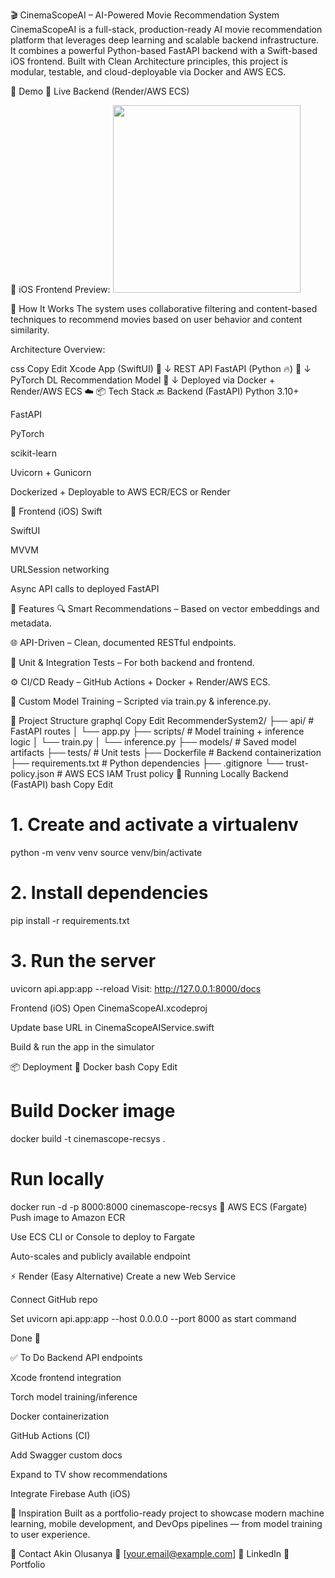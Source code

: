 🎬 CinemaScopeAI – AI-Powered Movie Recommendation System
CinemaScopeAI is a full-stack, production-ready AI movie recommendation platform that leverages deep learning and scalable backend infrastructure. It combines a powerful Python-based FastAPI backend with a Swift-based iOS frontend. Built with Clean Architecture principles, this project is modular, testable, and cloud-deployable via Docker and AWS ECS.

🚀 Demo
🔗 Live Backend (Render/AWS ECS)

📱 iOS Frontend Preview:
<img src="screenshot_url" width="300" />

🧠 How It Works
The system uses collaborative filtering and content-based techniques to recommend movies based on user behavior and content similarity.

Architecture Overview:

css
Copy
Edit
Xcode App (SwiftUI) 📱 
       ↓ REST API
FastAPI (Python 🔥) 🚀
       ↓ PyTorch
DL Recommendation Model 🎥
       ↓
Deployed via Docker + Render/AWS ECS ☁️
📦 Tech Stack
🔙 Backend (FastAPI)
Python 3.10+

FastAPI

PyTorch

scikit-learn

Uvicorn + Gunicorn

Dockerized + Deployable to AWS ECR/ECS or Render

📱 Frontend (iOS)
Swift

SwiftUI

MVVM

URLSession networking

Async API calls to deployed FastAPI

🧪 Features
🔍 Smart Recommendations – Based on vector embeddings and metadata.

🌐 API-Driven – Clean, documented RESTful endpoints.

🧪 Unit & Integration Tests – For both backend and frontend.

⚙️ CI/CD Ready – GitHub Actions + Docker + Render/AWS ECS.

💾 Custom Model Training – Scripted via train.py & inference.py.

📁 Project Structure
graphql
Copy
Edit
RecommenderSystem2/
├── api/                 # FastAPI routes
│   └── app.py
├── scripts/             # Model training + inference logic
│   └── train.py
│   └── inference.py
├── models/              # Saved model artifacts
├── tests/               # Unit tests
├── Dockerfile           # Backend containerization
├── requirements.txt     # Python dependencies
├── .gitignore
└── trust-policy.json    # AWS ECS IAM Trust policy
🧪 Running Locally
Backend (FastAPI)
bash
Copy
Edit
# 1. Create and activate a virtualenv
python -m venv venv
source venv/bin/activate

# 2. Install dependencies
pip install -r requirements.txt

# 3. Run the server
uvicorn api.app:app --reload
Visit: http://127.0.0.1:8000/docs

Frontend (iOS)
Open CinemaScopeAI.xcodeproj

Update base URL in CinemaScopeAIService.swift

Build & run the app in the simulator

📦 Deployment
🐳 Docker
bash
Copy
Edit
# Build Docker image
docker build -t cinemascope-recsys .

# Run locally
docker run -d -p 8000:8000 cinemascope-recsys
🚀 AWS ECS (Fargate)
Push image to Amazon ECR

Use ECS CLI or Console to deploy to Fargate

Auto-scales and publicly available endpoint

⚡ Render (Easy Alternative)
Create a new Web Service

Connect GitHub repo

Set uvicorn api.app:app --host 0.0.0.0 --port 8000 as start command

Done 🎉

✅ To Do
 Backend API endpoints

 Xcode frontend integration

 Torch model training/inference

 Docker containerization

 GitHub Actions (CI)

 Add Swagger custom docs

 Expand to TV show recommendations

 Integrate Firebase Auth (iOS)

🧠 Inspiration
Built as a portfolio-ready project to showcase modern machine learning, mobile development, and DevOps pipelines — from model training to user experience.

📩 Contact
Akin Olusanya
📧 [your.email@example.com]
🔗 LinkedIn
📁 Portfolio

